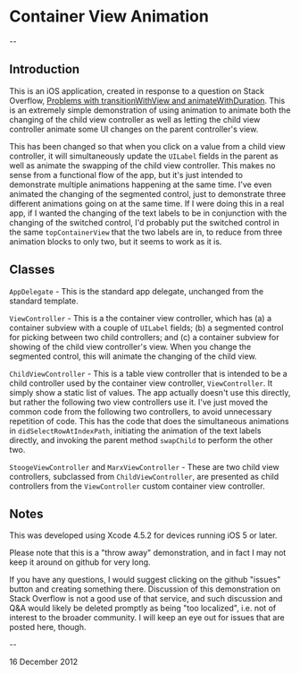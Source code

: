 # Container View Animation

--

## Introduction

This is an iOS application, created in response to a question on Stack Overflow, [Problems with transitionWithView and animateWithDuration](http://stackoverflow.com/questions/13885603). This is an extremely simple demonstration of using animation to animate both the changing of the child view controller as well as letting the child view controller animate some UI changes on the parent controller's view.

This has been changed so that when you click on a value from a child view controller, it will simultaneously update the `UILabel` fields in the parent as well as animate the swapping of the child view controller. This makes no sense from a functional flow of the app, but it's just intended to demonstrate multiple animations happening at the same time. I've even animated the changing of the segmented control, just to demonstrate three different animations going on at the same time. If I were doing this in a real app, if I wanted the changing of the text labels to be in conjunction with the changing of the switched control, I'd probably put the switched control in the same `topContainerView` that the two labels are in, to reduce from three animation blocks to only two, but it seems to work as it is.

## Classes

`AppDelegate` - This is the standard app delegate, unchanged from the standard template.

`ViewController` - This is a the container view controller, which has (a) a container subview with a couple of `UILabel` fields; (b) a segmented control for picking between two child controllers; and (c) a container subview for showing of the child view controller's view. When you change the segmented control, this will animate the changing of the child view.

`ChildViewController` - This is a table view controller that is intended to be a child controller used by the container view controller, `ViewController`. It simply show a static list of values. The app actually doesn't use this directly, but rather the following two view controllers use it. I've just moved the common code from the following two controllers, to avoid unnecessary repetition of code. This has the code that does the simultaneous animations in `didSelectRowAtIndexPath`, initiating the animation of the text labels directly, and invoking the parent method `swapChild` to perform the other two.

`StoogeViewController` and `MarxViewController` - These are two child view controllers, subclassed from `ChildViewController`, are presented as child controllers from the `ViewController` custom container view controller.

## Notes

This was developed using Xcode 4.5.2 for devices running iOS 5 or later.

Please note that this is a "throw away" demonstration, and in fact I may not keep it around on github for very long.

If you have any questions, I would suggest clicking on the github "issues" button and creating something there. Discussion of this demonstration on Stack Overflow is not a good use of that service, and such discussion and Q&A would likely be deleted promptly as being "too localized", i.e. not of interest to the broader community. I will keep an eye out for issues that are posted here, though.

--

16 December 2012
